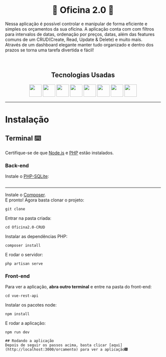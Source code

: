 <h1 align="center">🔧 Oficina 2.0 🔧</h1>

Nessa aplicação é possível controlar e manipular de forma eficiente e simples os orçamentos da sua oficina.
A aplicação conta com com filtros para intervalos de datas, ordenação por preços, datas, além das features comuns de um CRUD(Create, Read, Update & Delete) e muito mais.
<br>
Através de um dashboard elegante manter tudo organizado e dentro dos prazos se torna uma tarefa divertida e fácil!

<br>

<h2 align="center">Tecnologias Usadas</h2>
 <p align="center">
 <img src="https://cdn.jsdelivr.net/gh/devicons/devicon/icons/laravel/laravel-plain-wordmark.svg" height="40" />
 <img src="https://cdn.jsdelivr.net/gh/devicons/devicon/icons/php/php-original.svg"height="40" />
 <img src="https://cdn.jsdelivr.net/gh/devicons/devicon/icons/composer/composer-original.svg" height="40"/>   
 <img src="https://cdn.jsdelivr.net/gh/devicons/devicon/icons/sqlite/sqlite-original.svg" height="40"/>
 <img src="https://cdn.jsdelivr.net/gh/devicons/devicon/icons/javascript/javascript-plain.svg" height="40"/>
 <img src="https://cdn.jsdelivr.net/gh/devicons/devicon/icons/vuejs/vuejs-original.svg"height="40" />
 <img src="https://cdn.jsdelivr.net/gh/devicons/devicon/icons/tailwindcss/tailwindcss-plain.svg" height="40"/>
      <img src="https://cdn.jsdelivr.net/gh/devicons/devicon/icons/docker/docker-original.svg" height="40"/>
</p>

___
# Instalação

## Terminal ⌨️
Certifique-se de que [Node.js](https://nodejs.org/en/download/) e [PHP](https://www.php.net/downloads.php) estão instalados.
<br>

### Back-end  

Instale o [PHP-SQLite](https://www.php.net/manual/en/sqlite3.installation.php):
```
```
___
Instale o [Composer](https://getcomposer.org/download/).
<br>
E pronto! Agora basta clonar o projeto:
```
git clone 
```
Entrar na pasta criada:
```
cd Oficina2.0-CRUD
```
Instalar as dependências PHP:
```
composer install
```
E rodar o servidor:
```
php artisan serve
```
### Front-end 

Para ver a aplicação, **abra outro terminal** e entre na pasta do front-end:
```
cd vue-rest-api
```
Instalar os pacotes node:
```
npm install
```
E rodar a aplicação:
```
npm run dev
```
```
## Rodando a aplicação
Depois de seguir os passos acima, basta clicar [aqui](http://localhost:3000/orcamento) para ver a aplicação🎆
